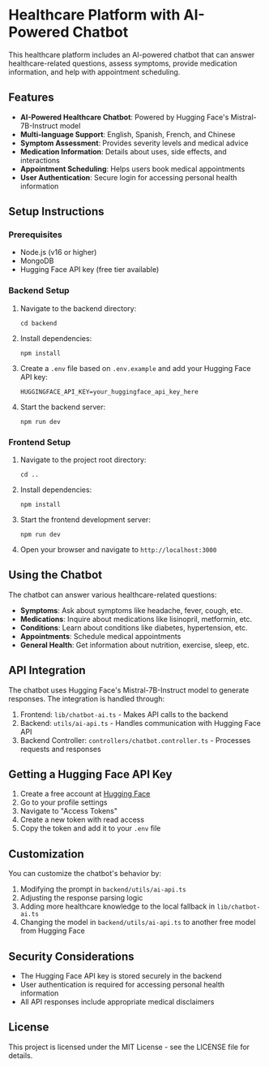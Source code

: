 # Healthcare Platform with AI-Powered Chatbot

This healthcare platform includes an AI-powered chatbot that can answer healthcare-related questions, assess symptoms, provide medication information, and help with appointment scheduling.

## Features

- **AI-Powered Healthcare Chatbot**: Powered by Hugging Face's Mistral-7B-Instruct model
- **Multi-language Support**: English, Spanish, French, and Chinese
- **Symptom Assessment**: Provides severity levels and medical advice
- **Medication Information**: Details about uses, side effects, and interactions
- **Appointment Scheduling**: Helps users book medical appointments
- **User Authentication**: Secure login for accessing personal health information

## Setup Instructions

### Prerequisites

- Node.js (v16 or higher)
- MongoDB
- Hugging Face API key (free tier available)

### Backend Setup

1. Navigate to the backend directory:
   ```
   cd backend
   ```

2. Install dependencies:
   ```
   npm install
   ```

3. Create a `.env` file based on `.env.example` and add your Hugging Face API key:
   ```
   HUGGINGFACE_API_KEY=your_huggingface_api_key_here
   ```

4. Start the backend server:
   ```
   npm run dev
   ```

### Frontend Setup

1. Navigate to the project root directory:
   ```
   cd ..
   ```

2. Install dependencies:
   ```
   npm install
   ```

3. Start the frontend development server:
   ```
   npm run dev
   ```

4. Open your browser and navigate to `http://localhost:3000`

## Using the Chatbot

The chatbot can answer various healthcare-related questions:

- **Symptoms**: Ask about symptoms like headache, fever, cough, etc.
- **Medications**: Inquire about medications like lisinopril, metformin, etc.
- **Conditions**: Learn about conditions like diabetes, hypertension, etc.
- **Appointments**: Schedule medical appointments
- **General Health**: Get information about nutrition, exercise, sleep, etc.

## API Integration

The chatbot uses Hugging Face's Mistral-7B-Instruct model to generate responses. The integration is handled through:

1. Frontend: `lib/chatbot-ai.ts` - Makes API calls to the backend
2. Backend: `utils/ai-api.ts` - Handles communication with Hugging Face API
3. Backend Controller: `controllers/chatbot.controller.ts` - Processes requests and responses

## Getting a Hugging Face API Key

1. Create a free account at [Hugging Face](https://huggingface.co/)
2. Go to your profile settings
3. Navigate to "Access Tokens"
4. Create a new token with read access
5. Copy the token and add it to your `.env` file

## Customization

You can customize the chatbot's behavior by:

1. Modifying the prompt in `backend/utils/ai-api.ts`
2. Adjusting the response parsing logic
3. Adding more healthcare knowledge to the local fallback in `lib/chatbot-ai.ts`
4. Changing the model in `backend/utils/ai-api.ts` to another free model from Hugging Face

## Security Considerations

- The Hugging Face API key is stored securely in the backend
- User authentication is required for accessing personal health information
- All API responses include appropriate medical disclaimers

## License

This project is licensed under the MIT License - see the LICENSE file for details. 